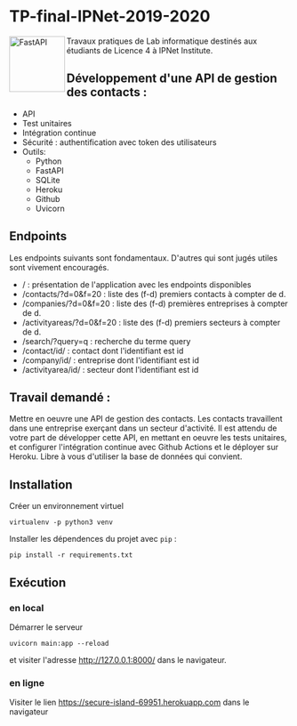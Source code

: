 # TP-final-IPNet-2019-2020
<img align="left" alt="FastAPI" width="100px" src="https://images4.programmersought.com/878/c8/c8b175f9d26f422afd56a6a20285302e.png" />


Travaux pratiques de Lab informatique destinés aux étudiants de Licence 4 à IPNet Institute.

## Développement d'une API de gestion des contacts : 
- API
- Test unitaires
- Intégration continue
- Sécurité : authentification avec token des utilisateurs
- Outils: 
   - Python
   - FastAPI
   - SQLite
   - Heroku
   - Github
   - Uvicorn
   
## Endpoints
Les endpoints suivants sont fondamentaux. D'autres qui sont jugés utiles sont vivement encouragés.
- / : présentation de l'application avec les endpoints disponibles
- /contacts/?d=0&f=20 : liste des (f-d) premiers contacts à compter de d.
- /companies/?d=0&f=20 : liste des (f-d) premières entreprises à compter de d.
- /activityareas/?d=0&f=20 : liste des (f-d) premiers secteurs à compter de d.
- /search/?query=q : recherche du terme query
- /contact/id/ : contact dont l'identifiant est id
- /company/id/ : entreprise dont l'identifiant est id
- /activityarea/id/ : secteur dont l'identifiant est id


## Travail demandé :

Mettre en oeuvre une API de gestion des contacts. Les contacts travaillent dans une entreprise exerçant dans un secteur d'activité.
Il est attendu de votre part de développer cette API, en mettant en oeuvre les tests unitaires, et configurer l'intégration continue avec Github Actions et le déployer sur Heroku.
Libre à vous d'utiliser la base de données qui convient.


## Installation

Créer un environnement virtuel
```
virtualenv -p python3 venv
```

Installer les dépendences du projet avec `pip` :
```
pip install -r requirements.txt
```


## Exécution

### en local
Démarrer le serveur
```
uvicorn main:app --reload
```
et visiter l'adresse http://127.0.0.1:8000/ dans le navigateur.

### en ligne
Visiter le lien https://secure-island-69951.herokuapp.com dans le navigateur
